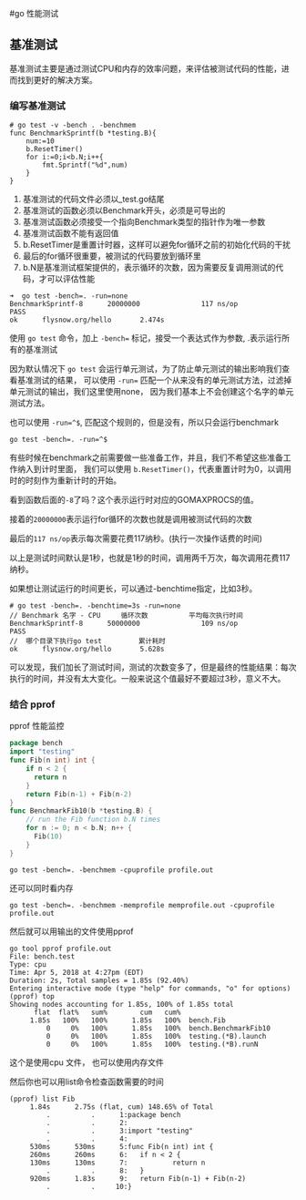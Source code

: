 #go 性能测试

## 基准测试
基准测试主要是通过测试CPU和内存的效率问题，来评估被测试代码的性能，进而找到更好的解决方案。

### 编写基准测试
```
# go test -v -bench . -benchmem
func BenchmarkSprintf(b *testing.B){
	num:=10
	b.ResetTimer()
	for i:=0;i<b.N;i++{
		fmt.Sprintf("%d",num)
	}
}
```
1. 基准测试的代码文件必须以_test.go结尾
2. 基准测试的函数必须以Benchmark开头，必须是可导出的
3. 基准测试函数必须接受一个指向Benchmark类型的指针作为唯一参数
4. 基准测试函数不能有返回值
5. b.ResetTimer是重置计时器，这样可以避免for循环之前的初始化代码的干扰
6. 最后的for循环很重要，被测试的代码要放到循环里
7. b.N是基准测试框架提供的，表示循环的次数，因为需要反复调用测试的代码，才可以评估性能

```
➜  go test -bench=. -run=none
BenchmarkSprintf-8      20000000               117 ns/op
PASS
ok      flysnow.org/hello       2.474s
```
使用 `go test` 命令，加上 `-bench=` 标记，接受一个表达式作为参数, .表示运行所有的基准测试

因为默认情况下 `go test` 会运行单元测试，为了防止单元测试的输出影响我们查看基准测试的结果，
可以使用 `-run=` 匹配一个从来没有的单元测试方法，过滤掉单元测试的输出，我们这里使用none，
因为我们基本上不会创建这个名字的单元测试方法。

也可以使用 `-run=^$`, 匹配这个规则的，但是没有，所以只会运行benchmark
```
go test -bench=. -run=^$
```
有些时候在benchmark之前需要做一些准备工作，并且，我们不希望这些准备工作纳入到计时里面，
我们可以使用 `b.ResetTimer()`，代表重置计时为0，以调用时的时刻作为重新计时的开始。

看到函数后面的`-8`了吗？这个表示运行时对应的GOMAXPROCS的值。

接着的`20000000`表示运行for循环的次数也就是调用被测试代码的次数

最后的`117 ns/op`表示每次需要花费117纳秒。(执行一次操作话费的时间)

以上是测试时间默认是1秒，也就是1秒的时间，调用两千万次，每次调用花费117纳秒。

如果想让测试运行的时间更长，可以通过-benchtime指定，比如3秒。

```
# go test -bench=. -benchtime=3s -run=none
// Benchmark 名字 - CPU     循环次数          平均每次执行时间 
BenchmarkSprintf-8      50000000               109 ns/op
PASS
//  哪个目录下执行go test         累计耗时
ok      flysnow.org/hello       5.628s
```
可以发现，我们加长了测试时间，测试的次数变多了，但是最终的性能结果：每次执行的时间，并没有太大变化。一般来说这个值最好不要超过3秒，意义不大。

### 结合 pprof
pprof 性能监控
```go
package bench
import "testing"
func Fib(n int) int {
    if n < 2 {
      return n
    }
    return Fib(n-1) + Fib(n-2)
}
func BenchmarkFib10(b *testing.B) {
    // run the Fib function b.N times
    for n := 0; n < b.N; n++ {
      Fib(10)
    }
}
```

```shell script
go test -bench=. -benchmem -cpuprofile profile.out
```
还可以同时看内存
```shell script
go test -bench=. -benchmem -memprofile memprofile.out -cpuprofile profile.out
```
然后就可以用输出的文件使用pprof
```shell script
go tool pprof profile.out
File: bench.test
Type: cpu
Time: Apr 5, 2018 at 4:27pm (EDT)
Duration: 2s, Total samples = 1.85s (92.40%)
Entering interactive mode (type "help" for commands, "o" for options)
(pprof) top
Showing nodes accounting for 1.85s, 100% of 1.85s total
      flat  flat%   sum%        cum   cum%
     1.85s   100%   100%      1.85s   100%  bench.Fib
         0     0%   100%      1.85s   100%  bench.BenchmarkFib10
         0     0%   100%      1.85s   100%  testing.(*B).launch
         0     0%   100%      1.85s   100%  testing.(*B).runN
```
这个是使用cpu 文件， 也可以使用内存文件

然后你也可以用list命令检查函数需要的时间

```
(pprof) list Fib
     1.84s      2.75s (flat, cum) 148.65% of Total
         .          .      1:package bench
         .          .      2:
         .          .      3:import "testing"
         .          .      4:
     530ms      530ms      5:func Fib(n int) int {
     260ms      260ms      6:   if n < 2 {
     130ms      130ms      7:           return n
         .          .      8:   }
     920ms      1.83s      9:   return Fib(n-1) + Fib(n-2)
         .          .     10:}
```









